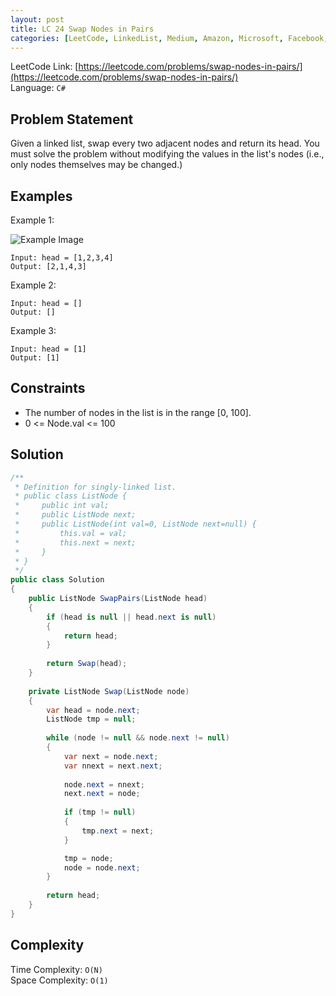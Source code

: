 ```yaml
---
layout: post
title: LC 24 Swap Nodes in Pairs
categories: [LeetCode, LinkedList, Medium, Amazon, Microsoft, Facebook, Google]
---
```


LeetCode Link: [https://leetcode.com/problems/swap-nodes-in-pairs/](https://leetcode.com/problems/swap-nodes-in-pairs/)  
Language: `C#`

## Problem Statement

Given a linked list, swap every two adjacent nodes and return its head. You must solve the problem without modifying the values in the list's nodes (i.e., only nodes themselves may be changed.)

## Examples

Example 1:

![Example Image](https://assets.leetcode.com/uploads/2020/10/03/swap_ex1.jpg)
```
Input: head = [1,2,3,4]
Output: [2,1,4,3]
```

Example 2:

```
Input: head = []
Output: []
```

Example 3:

```
Input: head = [1]
Output: [1]
```

## Constraints  

* The number of nodes in the list is in the range [0, 100].
* 0 <= Node.val <= 100

## Solution

``` csharp
/**
 * Definition for singly-linked list.
 * public class ListNode {
 *     public int val;
 *     public ListNode next;
 *     public ListNode(int val=0, ListNode next=null) {
 *         this.val = val;
 *         this.next = next;
 *     }
 * }
 */
public class Solution 
{
    public ListNode SwapPairs(ListNode head) 
    {        
        if (head is null || head.next is null)
        {
            return head;
        }
        
        return Swap(head);        
    }
    
    private ListNode Swap(ListNode node)
    {
        var head = node.next;  
        ListNode tmp = null;
        
        while (node != null && node.next != null)
        {
            var next = node.next;            
            var nnext = next.next;
            
            node.next = nnext;
            next.next = node;
            
            if (tmp != null)
            {
                tmp.next = next;
            }

            tmp = node;
            node = node.next;
        }
        
        return head;
    }
}
```

## Complexity

Time Complexity: `O(N)`  
Space Complexity: `O(1)`
